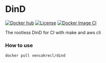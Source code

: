 # DinD

[![Docker hub](https://img.shields.io/docker/v/vencakrecl/dind)](https://hub.docker.com/r/vencakrecl/dind)
[![License](https://img.shields.io/badge/License-MIT-green.svg)](https://github.com/VencaKrecl/dind/blob/master/LICENSE)
[![Docker Image CI](https://github.com/VencaKrecl/dind/actions/workflows/docker-image.yml/badge.svg?branch=master)](https://github.com/VencaKrecl/dind/actions/workflows/docker-image.yml)

The rootless DinD for CI with make and aws cli

### How to use
```bash
docker pull vencakrecl/dind
```